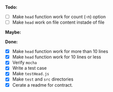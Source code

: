 **Todo:**
- [ ] Make ```head``` function work for count (-n) option
- [ ] Make ```head``` work on file content instade of file

**Maybe:**


**Done:**
- [x] Make ```head``` function work for more than 10 lines
- [x] Make ```head``` function work for 10 lines or less
- [x] Verify ```mocha```
- [x] Write a test case
- [x] Make ```testHead.js```
- [x] Make ```test``` and ```src``` directories
- [x] Cerate a readme for contract.
